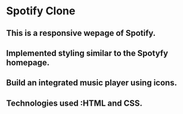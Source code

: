 # Spotify Clone

## This is a responsive wepage of Spotify.
## Implemented styling similar to the Spotyfy homepage.
## Build an integrated music player using icons.
## Technologies used :HTML and CSS.
##
